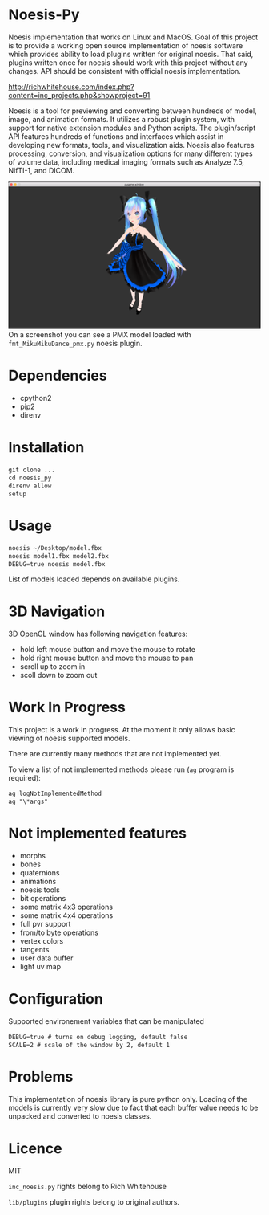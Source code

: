 # Noesis-Py

Noesis implementation that works on Linux and MacOS. Goal of this project is to provide a working open source implementation of noesis software which provides ability to load plugins written for original noesis. That said, plugins written once for noesis should work with this project without any changes. API should be consistent with official noesis implementation.

http://richwhitehouse.com/index.php?content=inc_projects.php&showproject=91

Noesis is a tool for previewing and converting between hundreds of model, image, and animation formats. It utilizes a robust plugin system, with support for native extension modules and Python scripts. The plugin/script API features hundreds of functions and interfaces which assist in developing new formats, tools, and visualization aids. Noesis also features processing, conversion, and visualization options for many different types of volume data, including medical imaging formats such as Analyze 7.5, NifTI-1, and DICOM.

![Screenshot](/screenshots/screenshot.png?raw=true)
On a screenshot you can see a PMX model loaded with `fmt_MikuMikuDance_pmx.py` noesis plugin.

# Dependencies

- cpython2
- pip2
- direnv

# Installation

    git clone ...
    cd noesis_py
    direnv allow
    setup

# Usage

    noesis ~/Desktop/model.fbx
    noesis model1.fbx model2.fbx
    DEBUG=true noesis model.fbx

List of models loaded depends on available plugins.

# 3D Navigation

3D OpenGL window has following navigation features:

- hold left mouse button and move the mouse to rotate
- hold right mouse button and move the mouse to pan
- scroll up to zoom in
- scoll down to zoom out

# Work In Progress

This project is a work in progress. At the moment it only allows basic viewing of noesis supported models.

There are currently many methods that are not implemented yet.

To view a list of not implemented methods please run (`ag` program is required):

    ag logNotImplementedMethod
    ag "\*args"
    

# Not implemented features

- morphs
- bones
- quaternions
- animations
- noesis tools
- bit operations
- some matrix 4x3 operations
- some matrix 4x4 operations
- full pvr support
- from/to byte operations
- vertex colors
- tangents
- user data buffer
- light uv map


# Configuration

Supported environement variables that can be manipulated

    DEBUG=true # turns on debug logging, default false
    SCALE=2 # scale of the window by 2, default 1

# Problems

This implementation of noesis library is pure python only.
Loading of the models is currently very slow due to fact that each buffer value needs to be unpacked and converted to noesis classes.

# Licence

MIT

`inc_noesis.py` rights belong to Rich Whitehouse

`lib/plugins` plugin rights belong to original authors.
